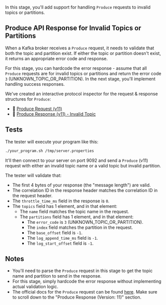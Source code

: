 In this stage, you'll add support for handling `Produce` requests to invalid topics or partitions.

## Produce API Response for Invalid Topics or Partitions

When a Kafka broker receives a `Produce` request, it needs to validate that both the topic and partition exist. If either the topic or partition doesn't exist, it returns an appropriate error code and response.

For this stage, you can hardcode the error response - assume that all `Produce` requests are for invalid topics or partitions and return the error code `3` (UNKNOWN_TOPIC_OR_PARTITION). In the next stage, you'll implement handling success responses.

We've created an interactive protocol inspector for the request & response structures for `Produce`:

- 🔎 [Produce Request (v11)](https://binspec.org/kafka-produce-request-v11)
- 🔎 [Produce Response (v11) - Invalid Topic](https://binspec.org/kafka-produce-error-response-v11-invalid-topic)

## Tests

The tester will execute your program like this:

```bash
./your_program.sh /tmp/server.properties
```

It'll then connect to your server on port 9092 and send a `Produce` (v11) request with either an invalid topic name or a valid topic but invalid partition.

The tester will validate that:

- The first 4 bytes of your response (the "message length") are valid.
- The correlation ID in the response header matches the correlation ID in the request header.
- The `throttle_time_ms` field in the response is `0`.
- The `topics` field has 1 element, and in that element:
  - The `name` field matches the topic name in the request.
  - The `partitions` field has 1 element, and in that element:
    - The `error_code` is `3` (UNKNOWN_TOPIC_OR_PARTITION).
    - The `index` field matches the partition in the request.
    - The `base_offset` field is `-1`.
    - The `log_append_time_ms` field is `-1`.
    - The `log_start_offset` field is `-1`.

## Notes

- You'll need to parse the `Produce` request in this stage to get the topic name and partition to send in the response.
- For this stage, simply hardcode the error response without implementing actual validation logic.
- The official docs for the `Produce` request can be found [here](https://kafka.apache.org/protocol.html#The_Messages_Produce). Make sure to scroll down to the "Produce Response (Version: 11)" section.
